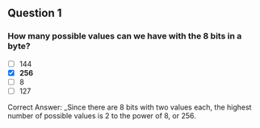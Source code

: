 ## Question 1
### How many possible values can we have with the 8 bits in a byte?

- [ ] 144
- [x] **256**
- [ ] 8
- [ ] 127

Correct Answer: 
_Since there are 8 bits with two values each, the highest number of possible values is 2 to the power of 8, or 256. 
